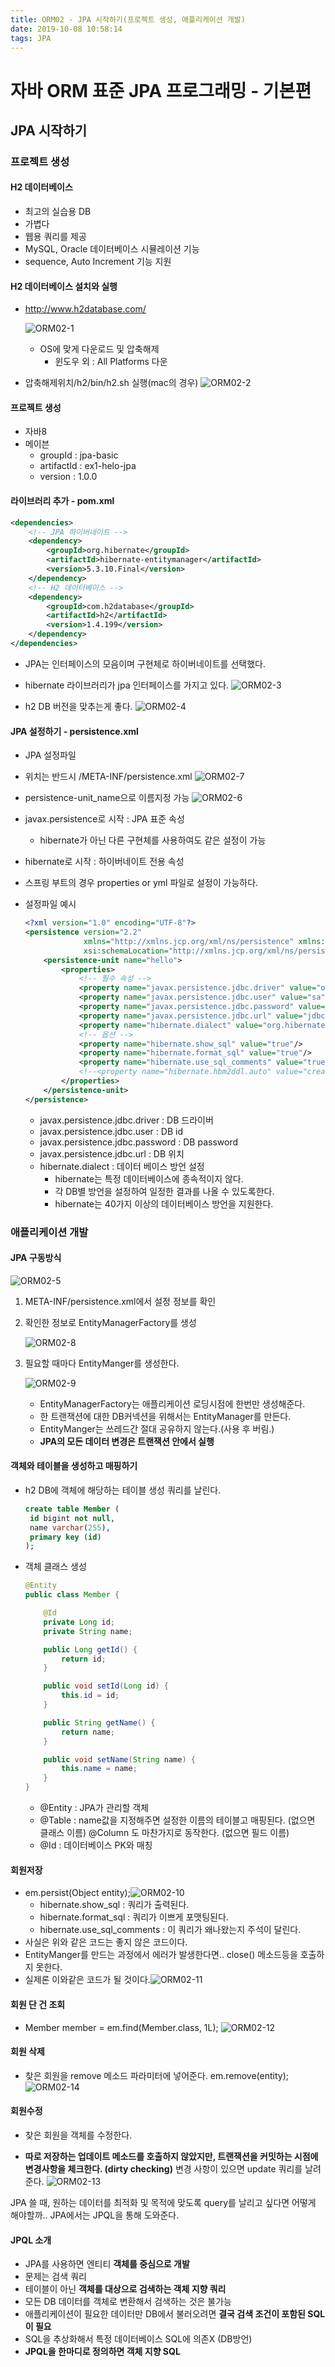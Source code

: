 ```yaml
---
title: ORM02 - JPA 시작하기(프로젝트 생성, 애플리케이션 개발)
date: 2019-10-08 10:58:14
tags: JPA
---
```

# 자바 ORM 표준 JPA 프로그래밍 - 기본편

## JPA 시작하기

### 프로젝트 생성

#### H2 데이터베이스
- 최고의 실습용 DB
- 가볍다
- 웹용 쿼리를 제공
- MySQL, Oracle 데이터베이스 시뮬레이션 기능
- sequence, Auto Increment 기능 지원

#### H2 데이터베이스 설치와 실행
- http://www.h2database.com/
 
  ![ORM02-1](/images/jpa/ORM-JPA/ORM02-1.png)
  - OS에 맞게 다운로드 및 압축해제
    - 윈도우 외 : All Platforms 다운

- 압축해제위치/h2/bin/h2.sh 실행(mac의 경우)
  ![ORM02-2](/images/jpa/ORM-JPA/ORM02-2.png)

#### 프로젝트 생성
- 자바8
- 메이븐
  - groupId : jpa-basic
  - artifactId : ex1-helo-jpa
  - version : 1.0.0

#### 라이브러리 추가 - pom.xml
```xml
<dependencies>
    <!-- JPA 하이버네이트 -->
    <dependency>
        <groupId>org.hibernate</groupId>
        <artifactId>hibernate-entitymanager</artifactId>
        <version>5.3.10.Final</version>
    </dependency>
    <!-- H2 데이터베이스 -->
    <dependency>
        <groupId>com.h2database</groupId>
        <artifactId>h2</artifactId>
        <version>1.4.199</version>
    </dependency>
</dependencies>
```

- JPA는 인터페이스의 모음이며 구현체로 하이버네이트를 선택했다.
- hibernate 라이브러리가 jpa 인터페이스를 가지고 있다.
  ![ORM02-3](/images/jpa/ORM-JPA/ORM02-3.png)
  
- h2 DB 버전을 맞추는게 좋다. 
  ![ORM02-4](/images/jpa/ORM-JPA/ORM02-4.png)

#### JPA 설정하기 - persistence.xml
- JPA 설정파일 
- 위치는 반드시 /META-INF/persistence.xml
  ![ORM02-7](/images/jpa/ORM-JPA/ORM02-7.png)

- persistence-unit_name으로 이름지정 가능
  ![ORM02-6](/images/jpa/ORM-JPA/ORM02-6.png)

- javax.persistence로 시작 : JPA 표준 속성
  - hibernate가 아닌 다른 구현체를 사용하여도 같은 설정이 가능

- hibernate로 시작 : 하이버네이트 전용 속성
- 스프링 부트의 경우 properties or yml 파일로 설정이 가능하다.
- 설정파일 예시
  ```xml
  <?xml version="1.0" encoding="UTF-8"?>
  <persistence version="2.2"
               xmlns="http://xmlns.jcp.org/xml/ns/persistence" xmlns:xsi="http://www.w3.org/2001/XMLSchema-instance"
               xsi:schemaLocation="http://xmlns.jcp.org/xml/ns/persistence http://xmlns.jcp.org/xml/ns/persistence/persistence_2_2.xsd">
      <persistence-unit name="hello">
          <properties>
              <!-- 필수 속성 -->
              <property name="javax.persistence.jdbc.driver" value="org.h2.Driver"/>
              <property name="javax.persistence.jdbc.user" value="sa"/>
              <property name="javax.persistence.jdbc.password" value=""/>
              <property name="javax.persistence.jdbc.url" value="jdbc:h2:tcp://localhost/~/test"/>
              <property name="hibernate.dialect" value="org.hibernate.dialect.H2Dialect"/>
              <!-- 옵션 -->
              <property name="hibernate.show_sql" value="true"/>
              <property name="hibernate.format_sql" value="true"/>
              <property name="hibernate.use_sql_comments" value="true"/>
              <!--<property name="hibernate.hbm2ddl.auto" value="create" />-->
          </properties>
      </persistence-unit>
  </persistence>
  ```

  - javax.persistence.jdbc.driver : DB 드라이버
  - javax.persistence.jdbc.user : DB id
  - javax.persistence.jdbc.password : DB password
  - javax.persistence.jdbc.url : DB 위치
  - hibernate.dialect : 데이터 베이스 방언 설정
    - hibernate는 특정 데이터베이스에 종속적이지 않다.
    - 각 DB별 방언을 설정하여 일정한 결과를 나올 수 있도록한다.
    - hibernate는 40가지 이상의 데이터베이스 방언을 지원한다.

### 애플리케이션 개발

#### JPA 구동방식

![ORM02-5](/images/jpa/ORM-JPA/ORM02-5.png)

1. META-INF/persistence.xml에서 설정 정보를 확인
2. 확인한 정보로 EntityManagerFactory를 생성

   ![ORM02-8](/images/jpa/ORM-JPA/ORM02-8.png)

3. 필요할 때마다 EntityManger를 생성한다.

   ![ORM02-9](/images/jpa/ORM-JPA/ORM02-9.png)
   - EntityManagerFactory는 애플리케이션 로딩시점에 한번만 생성해준다.
   - 한 트랜잭션에 대한 DB커넥션을 위해서는 EntityManager를 만든다.
   - EntityManger는 쓰레드간 절대 공유하지 않는다.(사용 후 버림.)
   - **JPA의 모든 데이터 변경은 트랜잭션 안에서 실행**

#### 객체와 테이블을 생성하고 매핑하기

- h2 DB에 객체에 해당하는 테이블 생성 쿼리를 날린다.
  ```sql
  create table Member (
   id bigint not null,
   name varchar(255),
   primary key (id)
  );
  ```

- 객체 클래스 생성
  ```java
  @Entity
  public class Member {
  
      @Id
      private Long id;
      private String name;
  
      public Long getId() {
          return id;
      }
  
      public void setId(Long id) {
          this.id = id;
      }
  
      public String getName() {
          return name;
      }
  
      public void setName(String name) {
          this.name = name;
      }
  }
  ```

  - @Entity : JPA가 관리할 객체
  - @Table : name값을 지정해주면 설정한 이름의 테이블고 매핑된다. (없으면 클래스 이름)
    @Column 도 마찬가지로 동작한다. (없으면 필드 이름)
  - @Id : 데이터베이스 PK와 매칭

#### 회원저장

- em.persist(Object entity);![ORM02-10](/images/jpa/ORM-JPA/ORM02-10.png)
  - hibernate.show_sql : 쿼리가 출력된다.
  - hibernate.format_sql : 쿼리가 이쁘게 포맷팅된다.
  - hibernate.use_sql_comments : 이 쿼리가 왜나왔는지 주석이 달린다.
- 사실은 위와 같은 코드는 좋지 않은 코드이다.
- EntityManger를 만드는 과정에서 에러가 발생한다면.. close() 메소드등을 호출하지 못한다.
- 실제론 이와같은 코드가 될 것이다.![ORM02-11](/images/jpa/ORM-JPA/ORM02-11.png)

#### 회원 단 건 조회

- Member member = em.find(Member.class, 1L);
  ![ORM02-12](/images/jpa/ORM-JPA/ORM02-12.png)

#### 회원 삭제

- 찾은 회원을 remove 메소드 파라미터에 넣어준다.
  em.remove(entity);
  ![ORM02-14](/images/jpa/ORM-JPA/ORM02-14.png)

#### 회원수정

- 찾은 회원을 객체를 수정한다.

- **따로 저장하는 업데이트 메소드를 호출하지 않았지만, 트랜잭션을 커밋하는 시점에 변경사항을 체크한다. (dirty checking)**
  변경 사항이 있으면 update 쿼리를 날려준다.
  ![ORM02-13](/images/jpa/ORM-JPA/ORM02-13.png)

JPA 쓸 때, 원하는 데이터를 최적화 및 목적에 맞도록 query를 날리고 싶다면 어떻게 해야할까..
JPA에서는 JPQL을 통해 도와준다.

#### JPQL 소개

- JPA를 사용하면 엔티티 **객체를 중심으로 개발**
- 문제는 검색 쿼리
- 테이블이 아닌 **객체를 대상으로 검색하는 객체 지향 쿼리**
- 모든 DB 데이터를 객체로 변환해서 검색하는 것은 불가능
- 애플리케이션이 필요한 데이터만 DB에서 불러오려면 **결국 검색 조건이 포함된 SQL이 필요**
- SQL을 추상화해서 특정 데이터베이스 SQL에 의존X (DB방언)
- **JPQL을 한마디로 정의하면 객체 지향 SQL**
<br><br>